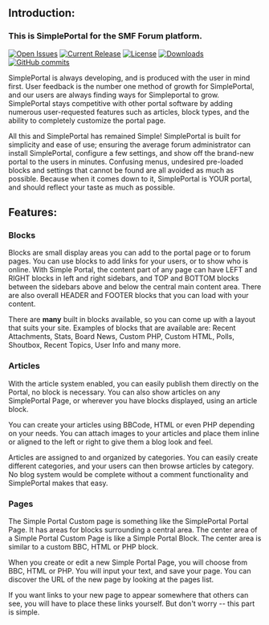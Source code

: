 ## Introduction:

### This is SimplePortal for the SMF Forum platform.

[![Open Issues](https://img.shields.io/github/issues/SimplePortal/SimplePortal.svg?style=flat)](https://github.com/SimplePortal/SimplePortal/issues)
[![Current Release](https://img.shields.io/github/release/SimplePortal/SimplePortal.svg?style=flat)](https://github.com/SimplePortal/SimplePortal/releases)
[![License](https://img.shields.io/badge/License-BSD-green.svg?style=flat)](http://opensource.org/licenses/BSD-3-Clause)
[![Downloads](https://img.shields.io/github/downloads/SimplePortal/SimplePortal/total)](https://github.com/SimplePortal/SimplePortal/releases)
[![GitHub commits](https://img.shields.io/github/commits-since/SimplePortal/SimplePortal/v2.3.7.svg)](https://github.com/SimplePortal/SimplePortal/commit/)

SimplePortal is always developing, and is produced with the user in mind first. User feedback is the number one method of growth for SimplePortal, and our users are always finding ways for Simpleportal to grow. SimplePortal stays competitive with other portal software by adding numerous user-requested features such as articles, block types, and the ability to completely customize the portal page.

All this and SimplePortal has remained Simple! SimplePortal is built for simplicity and ease of use; ensuring the average forum administrator can install SimplePortal, configure a few settings, and show off the brand-new portal to the users in minutes. Confusing menus, undesired pre-loaded blocks and settings that cannot be found are all avoided as much as possible. Because when it comes down to it, SimplePortal is YOUR portal, and should reflect your taste as much as possible.

## Features:
### Blocks
Blocks are small display areas you can add to the portal page or to forum pages. You can use blocks to add links for your users, or to show who is online. With Simple Portal, the content part of any page can have LEFT and RIGHT blocks in left and right sidebars, and TOP and BOTTOM blocks between the sidebars above and below the central main content area.  There are also overall HEADER and FOOTER blocks that you can load with your content.

There are **many** built in blocks available, so you can come up with a layout that suits your site.  Examples of blocks that are available are:
Recent Attachments, Stats, Board News, Custom PHP, Custom HTML, Polls, Shoutbox, Recent Topics, User Info and many more.

### Articles
With the article system enabled, you can easily publish them directly on the Portal, no block is necessary.  You can also show articles on any SimplePortal Page, or wherever you have blocks displayed, using an article block.

You can create your articles using BBCode, HTML or even PHP depending on your needs.  You can attach images to your articles and place them inline or aligned to the left or right to give them a blog look and feel.

Articles are assigned to and organized by categories.  You can easily create different categories, and your users can then browse articles by category.  No blog system would be complete without a comment functionality and SimplePortal makes that easy.

### Pages
The Simple Portal Custom page is something like the SimplePortal Portal Page. It has areas for blocks surrounding a central area.  The center area of a Simple Portal Custom Page is like a Simple Portal Block. The center area is similar to a custom BBC, HTML or PHP block.

When you create or edit a new Simple Portal Page, you will choose from BBC, HTML or PHP. You will input your text, and save your page. You can discover the URL of the new page by looking at the pages list.

If you want links to your new page to appear somewhere that others can see, you will have to place these links yourself.  But don't worry -- this part is simple.
